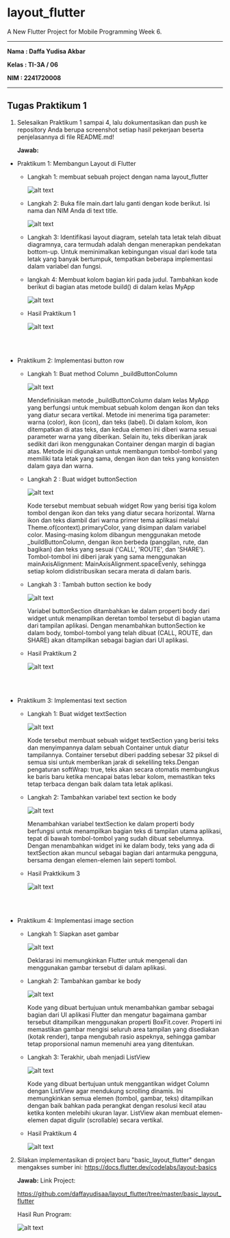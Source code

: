 # layout_flutter

A New Flutter Project for Mobile Programming Week 6.

---

**Nama : Daffa Yudisa Akbar**

**Kelas : TI-3A / 06**

**NIM : 2241720008**

---

## Tugas Praktikum 1
1. Selesaikan Praktikum 1 sampai 4, lalu dokumentasikan dan push ke repository Anda berupa screenshot setiap hasil pekerjaan beserta penjelasannya di file README.md!

    **Jawab:**

* Praktikum 1: Membangun Layout di Flutter
        
    * Langkah 1: membuat sebuah project dengan nama layout_flutter

        ![alt text](flutter_layout/images/Praktikum1/Langkah-1.png) 

    * Langkah 2: Buka file main.dart lalu ganti dengan kode berikut. Isi nama dan NIM Anda di text title.

        ![alt text](flutter_layout/images/Praktikum1/Langkah-2.png) 

    * Langkah 3: Identifikasi layout diagram, setelah tata letak telah dibuat diagramnya, cara termudah adalah dengan menerapkan pendekatan bottom-up. Untuk meminimalkan kebingungan visual dari kode tata letak yang banyak bertumpuk, tempatkan beberapa implementasi dalam variabel dan fungsi.
    
    * langkah 4: Membuat kolom bagian kiri pada judul. Tambahkan kode berikut di bagian atas metode build() di dalam kelas MyApp

        ![alt text](flutter_layout/images/Praktikum1/Langkah-4.png) 

    * Hasil Praktikum 1 

        ![alt text](flutter_layout/images/Praktikum1/Hasil.png) 

<br></br>

*  Praktikum 2: Implementasi button row

    * Langkah 1: Buat method Column _buildButtonColumn

        ![alt text](flutter_layout/images/Praktikum2/Langkah-1.png) 

        Mendefinisikan metode _buildButtonColumn dalam kelas MyApp yang berfungsi untuk membuat sebuah kolom dengan ikon dan teks yang diatur secara vertikal. Metode ini menerima tiga parameter: warna (color), ikon (icon), dan teks (label). Di dalam kolom, ikon ditempatkan di atas teks, dan kedua elemen ini diberi warna sesuai parameter warna yang diberikan. Selain itu, teks diberikan jarak sedikit dari ikon menggunakan Container dengan margin di bagian atas. Metode ini digunakan untuk membangun tombol-tombol yang memiliki tata letak yang sama, dengan ikon dan teks yang konsisten dalam gaya dan warna. 
    
    * Langkah 2 : Buat widget buttonSection

        ![alt text](flutter_layout/images/Praktikum2/Langkah-2.png)

        Kode tersebut membuat sebuah widget Row yang berisi tiga kolom tombol dengan ikon dan teks yang diatur secara horizontal. Warna ikon dan teks diambil dari warna primer tema aplikasi melalui Theme.of(context).primaryColor, yang disimpan dalam variabel color. Masing-masing kolom dibangun menggunakan metode _buildButtonColumn, dengan ikon berbeda (panggilan, rute, dan bagikan) dan teks yang sesuai ('CALL', 'ROUTE', dan 'SHARE'). Tombol-tombol ini diberi jarak yang sama menggunakan mainAxisAlignment: MainAxisAlignment.spaceEvenly, sehingga setiap kolom didistribusikan secara merata di dalam baris.

    * Langkah 3 : Tambah button section ke body

        ![alt text](flutter_layout/images/Praktikum2/Langkah3.png)

        Variabel buttonSection ditambahkan ke dalam properti body dari widget untuk menampilkan deretan tombol tersebut di bagian utama dari tampilan aplikasi. Dengan menambahkan buttonSection ke dalam body, tombol-tombol yang telah dibuat (CALL, ROUTE, dan SHARE) akan ditampilkan sebagai bagian dari UI aplikasi.

    * Hasil Praktikum 2

        ![alt text](flutter_layout/images/Praktikum2/Hasil.png)

<br></br>

* Praktikum 3: Implementasi text section

    * Langkah 1: Buat widget textSection

        ![alt text](flutter_layout/images/Praktikum3/Langkah-1.png)

        Kode tersebut membuat sebuah widget textSection yang berisi teks dan menyimpannya dalam sebuah Container untuk diatur tampilannya. Container tersebut diberi padding sebesar 32 piksel di semua sisi untuk memberikan jarak di sekeliling teks.Dengan pengaturan softWrap: true, teks akan secara otomatis membungkus ke baris baru ketika mencapai batas lebar kolom, memastikan teks tetap terbaca dengan baik dalam tata letak aplikasi.

    * Langkah 2: Tambahkan variabel text section ke body

        ![alt text](flutter_layout/images/Praktikum3/Langkah-2.png)

        Menambahkan variabel textSection ke dalam properti body berfungsi untuk menampilkan bagian teks di tampilan utama aplikasi, tepat di bawah tombol-tombol yang sudah dibuat sebelumnya. Dengan menambahkan widget ini ke dalam body, teks yang ada di textSection akan muncul sebagai bagian dari antarmuka pengguna, bersama dengan elemen-elemen lain seperti tombol.

    * Hasil Praktkikum 3

        ![alt text](flutter_layout/images/Praktikum3/Hasil.png)

<br></br>

* Praktikum 4: Implementasi image section

    * Langkah 1: Siapkan aset gambar

        ![alt text](flutter_layout/images/Praktikum4/Langkah-1.png)

        Deklarasi ini memungkinkan Flutter untuk mengenali dan menggunakan gambar tersebut di dalam aplikasi.

    * Langkah 2: Tambahkan gambar ke body

        ![alt text](flutter_layout/images/Praktikum4/Langkah-2.png)

        Kode yang dibuat bertujuan untuk menambahkan gambar sebagai bagian dari UI aplikasi Flutter dan mengatur bagaimana gambar tersebut ditampilkan menggunakan properti BoxFit.cover. Properti ini memastikan gambar mengisi seluruh area tampilan yang disediakan (kotak render), tanpa mengubah rasio aspeknya, sehingga gambar tetap proporsional namun memenuhi area yang ditentukan.

    * Langkah 3: Terakhir, ubah menjadi ListView

        ![alt text](flutter_layout/images/Praktikum4/Langkah-3.png)

        Kode yang dibuat bertujuan untuk menggantikan widget Column dengan ListView agar mendukung scrolling dinamis. Ini memungkinkan semua elemen (tombol, gambar, teks) ditampilkan dengan baik bahkan pada perangkat dengan resolusi kecil atau ketika konten melebihi ukuran layar. ListView akan membuat elemen-elemen dapat digulir (scrollable) secara vertikal.
    
    * Hasil Praktikum 4 
    
        ![alt text](flutter_layout/images/Praktikum4/Hasil.png)

2. Silakan implementasikan di project baru "basic_layout_flutter" dengan mengakses sumber ini: https://docs.flutter.dev/codelabs/layout-basics

    **Jawab:**
    Link Project:
   
    https://github.com/daffayudisaa/layout_flutter/tree/master/basic_layout_flutter

    Hasil Run Program:
    
    ![alt text](basic_layout_flutter/HasilPraktikum.png)
